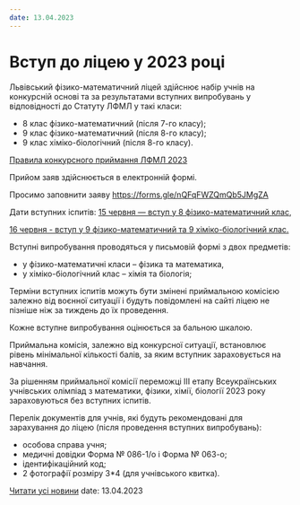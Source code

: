 ```yaml
---
date: 13.04.2023
---
```

# Вступ до ліцею у 2023 році

Львівський фізико-математичний ліцей здійснює набір учнів на конкурсній основі та за результатами вступних випробувань у відповідності до Статуту ЛФМЛ у такі класи:

- 8 клас фізико-математичний (після 7-го класу);
- 9 клас фізико-математичний (після 8-го класу);
- 9 клас хіміко-біологічний (після 8-го класу).

[Правила конкурсного приймання ЛФМЛ 2023](/files/blog/вступ-до-ліцею-у-2023-році/правила-конкурсного-приймання-лфмл-2023.pdf)

Прийом заяв здійснюється в електронній формі.

Просимо заповнити заяву [https://forms.gle/nQFqFWZQmQb5JMgZA ](https://forms.gle/nQFqFWZQmQb5JMgZA)

Дати вступних іспитів: <u>15 червня — вступ у 8 фізико-математичний клас, </u>

<u>16 червня - вступ у 9 фізико-математичний та 9 хіміко-біологічний клас.</u>

Вступні випробування проводяться у письмовій формі з двох предметів:

- у фізико-математичні класи – фізика та математика,
- у хіміко-біологічний клас – хімія та біологія;

Терміни вступних іспитів можуть бути змінені приймальною комісією залежно від воєнної ситуації і будуть повідомлені на сайті ліцею не пізніше ніж за тиждень до їх проведення.

Кожне вступне випробування оцінюється за бальною шкалою.

Приймальна комісія, залежно від конкурсної ситуації, встановлює рівень мінімальної кількості балів, за яким вступник зараховується на навчання.

За рішенням приймальної комісії переможці ІІІ етапу Всеукраїнських учнівських олімпіад з математики, фізики, хімії, біології 2023 року зараховуються без вступних іспитів.

Перелік документів для учнів, які будуть рекомендовані для зарахування до ліцею (після проведення вступних випробувань):

- особова справа учня;
- медичні довідки Форма № 086-1/о і Форма № 063-о;
- ідентифікаційний код;
- 2 фотографії розміру 3*4 (для учнівського квитка).

[Читати усі новини](/news)
date: 13.04.2023
